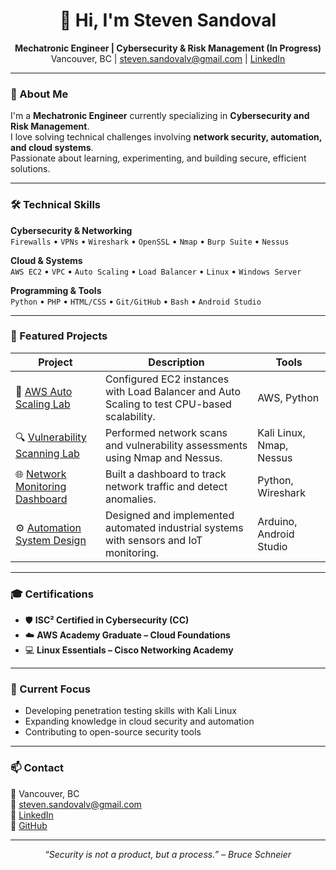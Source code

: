 <h1 align="center">👋 Hi, I'm Steven Sandoval</h1>

<p align="center">
  <b>Mechatronic Engineer | Cybersecurity & Risk Management (In Progress)</b><br>
  Vancouver, BC | <a href="mailto:steven.sandovalv@gmail.com">steven.sandovalv@gmail.com</a> | 
  <a href="https://www.linkedin.com/in/steven-sandoval-in/">LinkedIn</a>
</p>

---

### 🧠 About Me
I'm a **Mechatronic Engineer** currently specializing in **Cybersecurity and Risk Management**.  
I love solving technical challenges involving **network security, automation, and cloud systems**.  
Passionate about learning, experimenting, and building secure, efficient solutions.

---

### 🛠️ Technical Skills

**Cybersecurity & Networking**  
`Firewalls` • `VPNs` • `Wireshark` • `OpenSSL` • `Nmap` • `Burp Suite` • `Nessus`

**Cloud & Systems**  
`AWS EC2` • `VPC` • `Auto Scaling` • `Load Balancer` • `Linux` • `Windows Server`

**Programming & Tools**  
`Python` • `PHP` • `HTML/CSS` • `Git/GitHub` • `Bash` • `Android Studio`

---

### 🧩 Featured Projects

| Project | Description | Tools |
|----------|--------------|--------|
| 🚀 [AWS Auto Scaling Lab](projects/aws-auto-scaling-lab) | Configured EC2 instances with Load Balancer and Auto Scaling to test CPU-based scalability. | AWS, Python |
| 🔍 [Vulnerability Scanning Lab](projects/vulnerability-scan-lab) | Performed network scans and vulnerability assessments using Nmap and Nessus. | Kali Linux, Nmap, Nessus |
| 🌐 [Network Monitoring Dashboard](projects/network-monitoring-lab) | Built a dashboard to track network traffic and detect anomalies. | Python, Wireshark |
| ⚙️ [Automation System Design](projects/automation-system-design) | Designed and implemented automated industrial systems with sensors and IoT monitoring. | Arduino, Android Studio |

---

### 🎓 Certifications
- 🛡️ **ISC² Certified in Cybersecurity (CC)**
- ☁️ **AWS Academy Graduate – Cloud Foundations**
- 💻 **Linux Essentials – Cisco Networking Academy**

---

### 🌟 Current Focus
- Developing penetration testing skills with Kali Linux  
- Expanding knowledge in cloud security and automation  
- Contributing to open-source security tools

---

### 📫 Contact
📍 Vancouver, BC  
📧 [steven.sandovalv@gmail.com](mailto:steven.sandovalv@gmail.com)  
💼 [LinkedIn](https://www.linkedin.com/in/steven-sandoval-in/)  
🐙 [GitHub](https://github.com/spsv97)

---

<p align="center">
  <i>“Security is not a product, but a process.” – Bruce Schneier</i>
</p>
